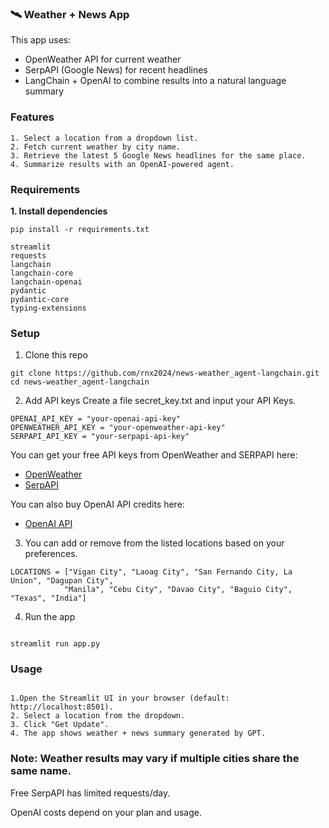 ### 🛰 Weather + News App

This app uses:
- OpenWeather API for current weather
- SerpAPI (Google News) for recent headlines
- LangChain + OpenAI to combine results into a natural language summary

### Features
```
1. Select a location from a dropdown list.
2. Fetch current weather by city name.
3. Retrieve the latest 5 Google News headlines for the same place.
4. Summarize results with an OpenAI-powered agent.
```
### Requirements

**1. Install dependencies**
```
pip install -r requirements.txt
```
```
streamlit
requests
langchain
langchain-core
langchain-openai
pydantic
pydantic-core
typing-extensions
```
### Setup

1. Clone this repo
```
git clone https://github.com/rnx2024/news-weather_agent-langchain.git
cd news-weather_agent-langchain
```

2. Add API keys
Create a file secret_key.txt and input your API Keys.
```
OPENAI_API_KEY = "your-openai-api-key"
OPENWEATHER_API_KEY = "your-openweather-api-key"
SERPAPI_API_KEY = "your-serpapi-api-key"
```
You can get your free API keys from OpenWeather and SERPAPI here: 
- [OpenWeather](https://openweathermap.org/)
- [SerpAPI](https://serpapi.com/)

You can also buy OpenAI API credits here: 
- [OpenAI API](https://platform.openai.com/)

3. You can add or remove from the listed locations based on your preferences.
```
LOCATIONS = ["Vigan City", "Laoag City", "San Fernando City, La Union", "Dagupan City",
            "Manila", "Cebu City", "Davao City", "Baguio City", "Texas", "India"]
```
4. Run the app
```

streamlit run app.py
```

### Usage
```

1.Open the Streamlit UI in your browser (default: http://localhost:8501).
2. Select a location from the dropdown.
3. Click "Get Update".
4. The app shows weather + news summary generated by GPT.
```

### Note: Weather results may vary if multiple cities share the same name.

Free SerpAPI has limited requests/day.

OpenAI costs depend on your plan and usage.
